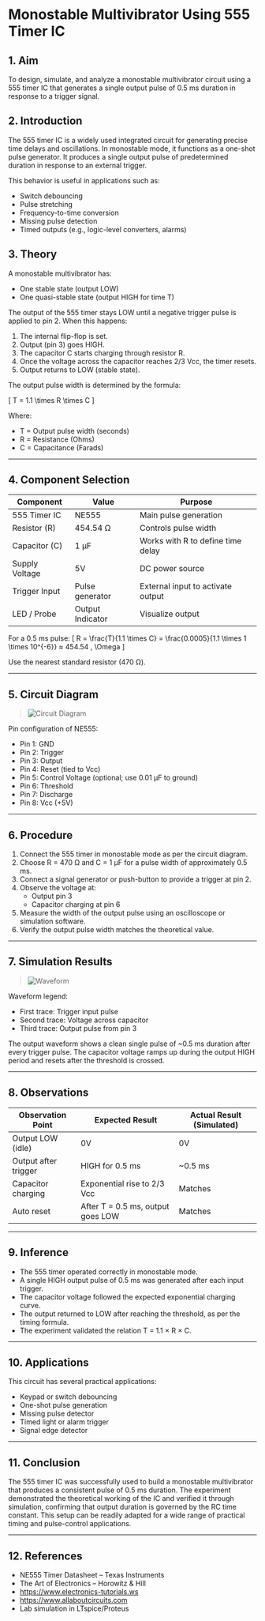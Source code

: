 # Monostable Multivibrator Using 555 Timer IC

## 1. Aim

To design, simulate, and analyze a monostable multivibrator circuit using a 555 timer IC that generates a single output pulse of 0.5 ms duration in response to a trigger signal.



## 2. Introduction

The 555 timer IC is a widely used integrated circuit for generating precise time delays and oscillations. In monostable mode, it functions as a one-shot pulse generator. It produces a single output pulse of predetermined duration in response to an external trigger.

This behavior is useful in applications such as:
- Switch debouncing
- Pulse stretching
- Frequency-to-time conversion
- Missing pulse detection
- Timed outputs (e.g., logic-level converters, alarms)



## 3. Theory

A monostable multivibrator has:
- One stable state (output LOW)
- One quasi-stable state (output HIGH for time T)

The output of the 555 timer stays LOW until a negative trigger pulse is applied to pin 2. When this happens:
1. The internal flip-flop is set.
2. Output (pin 3) goes HIGH.
3. The capacitor C starts charging through resistor R.
4. Once the voltage across the capacitor reaches 2/3 Vcc, the timer resets.
5. Output returns to LOW (stable state).

The output pulse width is determined by the formula:

\[
T = 1.1 \times R \times C
\]

Where:
- T = Output pulse width (seconds)
- R = Resistance (Ohms)
- C = Capacitance (Farads)

---

## 4. Component Selection

| Component        | Value             | Purpose                             |
|------------------|-------------------|-------------------------------------|
| 555 Timer IC     | NE555             | Main pulse generation               |
| Resistor (R)     | 454.54 Ω          | Controls pulse width                |
| Capacitor (C)    | 1 µF              | Works with R to define time delay   |
| Supply Voltage   | 5V                | DC power source                     |
| Trigger Input    | Pulse generator   | External input to activate output   |
| LED / Probe      | Output Indicator  | Visualize output                    |

For a 0.5 ms pulse:
\[
R = \frac{T}{1.1 \times C} = \frac{0.0005}{1.1 \times 1 \times 10^{-6}} ≈ 454.54 \, \Omega
\]

Use the nearest standard resistor (470 Ω).

---

## 5. Circuit Diagram

> ![Circuit Diagram](https://github.com/user-attachments/assets/f09d2014-f234-4cf1-947f-79f882f99862)

Pin configuration of NE555:
- Pin 1: GND
- Pin 2: Trigger
- Pin 3: Output
- Pin 4: Reset (tied to Vcc)
- Pin 5: Control Voltage (optional; use 0.01 µF to ground)
- Pin 6: Threshold
- Pin 7: Discharge
- Pin 8: Vcc (+5V)

---

## 6. Procedure

1. Connect the 555 timer in monostable mode as per the circuit diagram.
2. Choose R = 470 Ω and C = 1 µF for a pulse width of approximately 0.5 ms.
3. Connect a signal generator or push-button to provide a trigger at pin 2.
4. Observe the voltage at:
   - Output pin 3
   - Capacitor charging at pin 6
5. Measure the width of the output pulse using an oscilloscope or simulation software.
6. Verify the output pulse width matches the theoretical value.

---

## 7. Simulation Results

> ![Waveform](https://github.com/user-attachments/assets/141243cc-a94a-4485-b145-532742e47138)

Waveform legend:
- First trace: Trigger input pulse
- Second trace: Voltage across capacitor
- Third trace: Output pulse from pin 3

The output waveform shows a clean single pulse of ~0.5 ms duration after every trigger pulse. The capacitor voltage ramps up during the output HIGH period and resets after the threshold is crossed.

---

## 8. Observations

| Observation Point     | Expected Result                      | Actual Result (Simulated) |
|------------------------|--------------------------------------|---------------------------|
| Output LOW (idle)      | 0V                                   | 0V                        |
| Output after trigger   | HIGH for 0.5 ms                      | ~0.5 ms                   |
| Capacitor charging     | Exponential rise to 2/3 Vcc          | Matches                   |
| Auto reset             | After T = 0.5 ms, output goes LOW    | Matches                   |

---

## 9. Inference

- The 555 timer operated correctly in monostable mode.
- A single HIGH output pulse of 0.5 ms was generated after each input trigger.
- The capacitor voltage followed the expected exponential charging curve.
- The output returned to LOW after reaching the threshold, as per the timing formula.
- The experiment validated the relation T = 1.1 × R × C.

---

## 10. Applications

This circuit has several practical applications:
- Keypad or switch debouncing
- One-shot pulse generation
- Missing pulse detector
- Timed light or alarm trigger
- Signal edge detector

---

## 11. Conclusion

The 555 timer IC was successfully used to build a monostable multivibrator that produces a consistent pulse of 0.5 ms duration. The experiment demonstrated the theoretical working of the IC and verified it through simulation, confirming that output duration is governed by the RC time constant. This setup can be readily adapted for a wide range of practical timing and pulse-control applications.

---

## 12. References

- NE555 Timer Datasheet – Texas Instruments
- The Art of Electronics – Horowitz & Hill
- https://www.electronics-tutorials.ws
- https://www.allaboutcircuits.com
- Lab simulation in LTspice/Proteus



